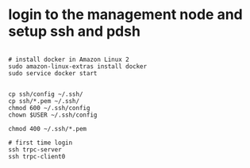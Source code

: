

# login to the management node and setup ssh and pdsh
```

# install docker in Amazon Linux 2
sudo amazon-linux-extras install docker
sudo service docker start


cp ssh/config ~/.ssh/
cp ssh/*.pem ~/.ssh/
chmod 600 ~/.ssh/config
chown $USER ~/.ssh/config

chmod 400 ~/.ssh/*.pem

# first time login
ssh trpc-server
ssh trpc-client0
```